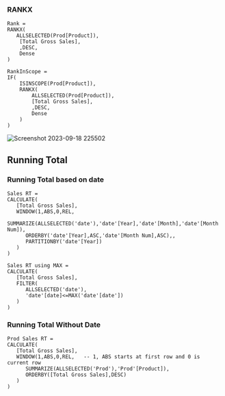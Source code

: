 ### RANKX
```
Rank = 
RANKX(
   ALLSELECTED(Prod[Product]),
    [Total Gross Sales],
    ,DESC,
    Dense
)
```

```
RankInScope = 
IF(
    ISINSCOPE(Prod[Product]),
    RANKX(
        ALLSELECTED(Prod[Product]),
        [Total Gross Sales],
        ,DESC,
        Dense
    )
)
```

![Screenshot 2023-09-18 225502](https://github.com/chewwee/PowerBI/assets/90857289/cfdb11ef-384e-4ede-9d8a-391712f522fb)


## Running Total 
### Running Total based on date 
```
Sales RT = 
CALCULATE(
   [Total Gross Sales],
   WINDOW(1,ABS,0,REL,
      SUMMARIZE(ALLSELECTED('date'),'date'[Year],'date'[Month],'date'[Month Num]),
      ORDERBY('date'[Year],ASC,'date'[Month Num],ASC),,
      PARTITIONBY('date'[Year])
   )
)
```
```
Sales RT using MAX = 
CALCULATE(
   [Total Gross Sales],
   FILTER(
      ALLSELECTED('date'),
      'date'[date]<=MAX('date'[date'])
   )
)
```
### Running Total Without Date 
```
Prod Sales RT =
CALCULATE(
   [Total Gross Sales],
   WINDOW(1,ABS,0,REL,   -- 1, ABS starts at first row and 0 is current row 
      SUMMARIZE(ALLSELECTED('Prod'),'Prod'[Product]),
      ORDERBY([Total Gross Sales],DESC)
   )
)
```

